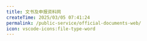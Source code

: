 ```yaml
---
title: 文书及申报资料网
createTime: 2025/03/05 07:41:24
permalink: /public-service/official-documents-web/
icon: vscode-icons:file-type-word
---
```


